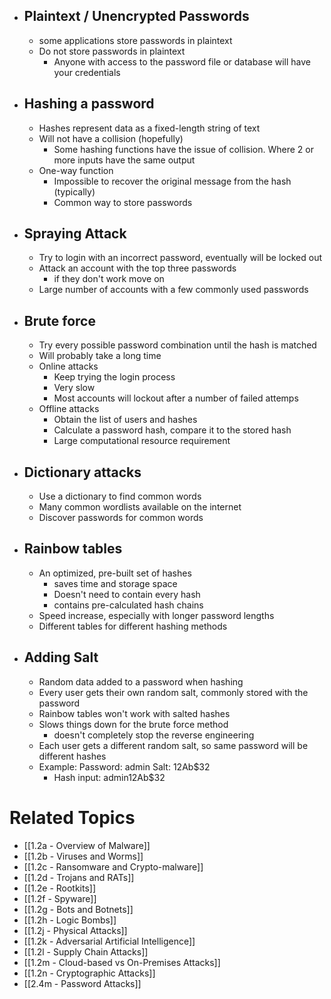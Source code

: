 - ## Plaintext / Unencrypted Passwords
	- some applications store passwords in plaintext
	- Do not store passwords in plaintext
		- Anyone with access to the password file or database will have your credentials
- ## Hashing a password
	- Hashes represent data as a fixed-length string of text
	- Will not have a collision (hopefully)
		- Some hashing functions have the issue of collision. Where 2 or more inputs have the same output
	- One-way function
		- Impossible to recover the original message from the hash (typically)
		- Common way to store passwords
- ## Spraying Attack
	- Try to login with an incorrect password, eventually will be locked out
	- Attack an account with the top three passwords
		- if they don't work move on
	- Large number of accounts with a few commonly used passwords
- ## Brute force
	- Try every possible password combination until the hash is matched
	- Will probably take a long time
	- Online attacks
		- Keep trying the login process
		- Very slow
		- Most accounts will lockout after a number of failed attemps
	- Offline attacks
		- Obtain the list of users and hashes
		- Calculate a password hash, compare it to the stored hash
		- Large computational resource requirement
- ## Dictionary attacks
	- Use a dictionary to find common words
	- Many common wordlists available on the internet
	- Discover passwords for common words
- ## Rainbow tables
	- An optimized, pre-built set of hashes
		- saves time and storage space
		- Doesn't need to contain every hash
		- contains pre-calculated hash chains
	- Speed increase, especially with longer password lengths
	- Different tables for different hashing methods
- ## Adding Salt
	- Random data added to a password when hashing
	- Every user gets their own random salt, commonly stored with the password
	- Rainbow tables won't work with salted hashes
	- Slows things down for the brute force method
		- doesn't completely stop the reverse engineering
	- Each user gets a different random salt, so same password will be different hashes
	- Example: Password: admin Salt: 12Ab$32
		- Hash input: admin12Ab$32

# Related Topics
- [[1.2a - Overview of Malware]]
- [[1.2b - Viruses and Worms]]
- [[1.2c - Ransomware and Crypto-malware]]
- [[1.2d - Trojans and RATs]]
- [[1.2e - Rootkits]]
- [[1.2f - Spyware]]
- [[1.2g - Bots and Botnets]]
- [[1.2h - Logic Bombs]]
- [[1.2j - Physical Attacks]]
- [[1.2k - Adversarial Artificial Intelligence]]
- [[1.2l - Supply Chain Attacks]]
- [[1.2m - Cloud-based vs On-Premises Attacks]]
- [[1.2n - Cryptographic Attacks]]
- [[2.4m - Password Attacks]]

